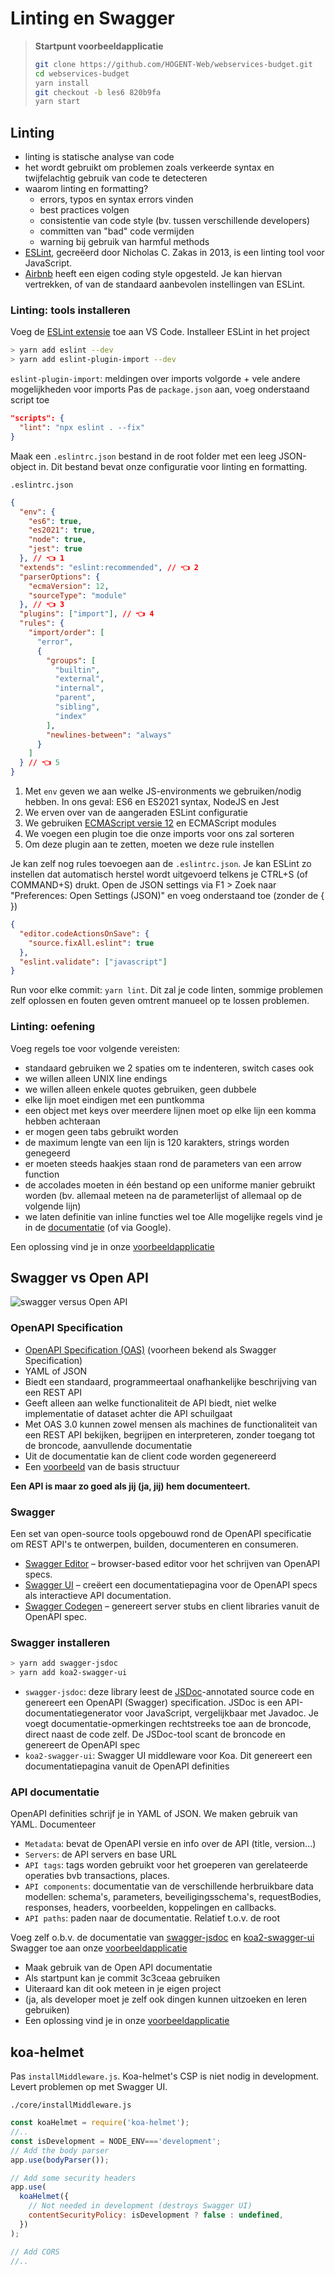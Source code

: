 # Linting en Swagger

> **Startpunt voorbeeldapplicatie**
>
> ```bash
> git clone https://github.com/HOGENT-Web/webservices-budget.git
> cd webservices-budget
> yarn install
> git checkout -b les6 820b9fa
> yarn start
> ```

## Linting

- linting is statische analyse van code
- het wordt gebruikt om problemen zoals verkeerde syntax en twijfelachtig gebruik van code te detecteren
- waarom linting en formatting?
  - errors, typos en syntax errors vinden
  - best practices volgen
  - consistentie van code style (bv. tussen verschillende developers)
  - committen van "bad" code vermijden
  - warning bij gebruik van harmful methods
- [ESLint](https://github.com/eslint/eslint), gecreëerd door Nicholas C. Zakas in 2013, is een linting tool voor JavaScript.
- [Airbnb](https://github.com/airbnb/javascript) heeft een eigen coding style opgesteld. Je kan hiervan vertrekken, of van de standaard aanbevolen instellingen van ESLint.

### Linting: tools installeren

Voeg de [ESLint extensie](https://marketplace.visualstudio.com/items?itemName=dbaeumer.vscode-eslint) toe aan VS Code. Installeer ESLint in het project

```bash
> yarn add eslint --dev
> yarn add eslint-plugin-import --dev
```

`eslint-plugin-import`: meldingen over imports volgorde + vele andere mogelijkheden voor imports
Pas de `package.json` aan, voeg onderstaand script toe

```json
"scripts": {
  "lint": "npx eslint . --fix"
}
```

Maak een `.eslintrc.json` bestand in de root folder met een leeg JSON-object in. Dit bestand bevat onze configuratie voor linting en formatting.

`.eslintrc.json`

```json
{
  "env": {
    "es6": true,
    "es2021": true,
    "node": true,
    "jest": true
  }, // 👈 1
  "extends": "eslint:recommended", // 👈 2
  "parserOptions": {
    "ecmaVersion": 12,
    "sourceType": "module"
  }, // 👈 3
  "plugins": ["import"], // 👈 4
  "rules": {
    "import/order": [
      "error",
      {
        "groups": [
          "builtin",
          "external",
          "internal",
          "parent",
          "sibling",
          "index"
        ],
        "newlines-between": "always"
      }
    ]
  } // 👈 5
}
```

1. Met `env` geven we aan welke JS-environments we gebruiken/nodig hebben. In ons geval: ES6 en ES2021 syntax, NodeJS en Jest
2. We erven over van de aangeraden ESLint configuratie
3. We gebruiken [ECMAScript versie 12](https://dev.to/naimlatifi5/ecmascript-2021-es12-new-features-2l67) en ECMAScript modules
4. We voegen een plugin toe die onze imports voor ons zal sorteren
5. Om deze plugin aan te zetten, moeten we deze rule instellen

Je kan zelf nog rules toevoegen aan de `.eslintrc.json`. Je kan ESLint zo instellen dat automatisch herstel wordt uitgevoerd telkens je CTRL+S (of COMMAND+S) drukt. Open de JSON settings via F1 > Zoek naar "Preferences: Open Settings (JSON)" en voeg onderstaand toe (zonder de { })

```json
{
  "editor.codeActionsOnSave": {
    "source.fixAll.eslint": true
  },
  "eslint.validate": ["javascript"]
}
```

Run voor elke commit: `yarn lint`. Dit zal je code linten, sommige problemen zelf oplossen en fouten geven omtrent manueel op te lossen problemen.

### Linting: oefening

Voeg regels toe voor volgende vereisten:

- standaard gebruiken we 2 spaties om te indenteren, switch cases ook
- we willen alleen UNIX line endings
- we willen alleen enkele quotes gebruiken, geen dubbele
- elke lijn moet eindigen met een puntkomma
- een object met keys over meerdere lijnen moet op elke lijn een komma hebben achteraan
- er mogen geen tabs gebruikt worden
- de maximum lengte van een lijn is 120 karakters, strings worden genegeerd
- er moeten steeds haakjes staan rond de parameters van een arrow function
- de accolades moeten in één bestand op een uniforme manier gebruikt worden (bv. allemaal meteen na de parameterlijst of allemaal op de volgende lijn)
- we laten definitie van inline functies wel toe
  Alle mogelijke regels vind je in de [documentatie](https://eslint.org/docs/latest/rules/) (of via Google).

Een oplossing vind je in onze [voorbeeldapplicatie](https://github.com/HOGENT-Web/webservices-budget)

## Swagger vs Open API

![swagger versus Open API](./images/swagger.png)

### OpenAPI Specification

- [OpenAPI Specification (OAS)](https://swagger.io/specification/) (voorheen bekend als Swagger Specification)
- YAML of JSON
- Biedt een standaard, programmeertaal onafhankelijke beschrijving van een REST API
- Geeft alleen aan welke functionaliteit de API biedt, niet welke implementatie of dataset achter die API schuilgaat
- Met OAS 3.0 kunnen zowel mensen als machines de functionaliteit van een REST API bekijken, begrijpen en interpreteren, zonder toegang tot de broncode, aanvullende documentatie
- Uit de documentatie kan de client code worden gegenereerd
- Een [voorbeeld](https://swagger.io/docs/specification/basic-structure/) van de basis structuur

**Een API is maar zo goed als jij (ja, jij) hem documenteert.**

### Swagger

Een set van open-source tools opgebouwd rond de OpenAPI specificatie om REST API's te ontwerpen, builden, documenteren en consumeren.

- [Swagger Editor](https://editor.swagger.io/) – browser-based editor voor het schrijven van OpenAPI specs.
- [Swagger UI](https://swagger.io/tools/swagger-ui/) – creëert een documentatiepagina voor de OpenAPI specs als interactieve API documentation.
- [Swagger Codegen](https://github.com/swagger-api/swagger-codegen) – genereert server stubs en client libraries vanuit de OpenAPI spec.

### Swagger installeren

```bash
> yarn add swagger-jsdoc
> yarn add koa2-swagger-ui
```

- `swagger-jsdoc`: deze library leest de [JSDoc](https://jsdoc.app/)-annotated source code en genereert een OpenAPI (Swagger) specification. JSDoc is een API-documentatiegenerator voor JavaScript, vergelijkbaar met Javadoc. Je voegt documentatie-opmerkingen rechtstreeks toe aan de broncode, direct naast de code zelf. De JSDoc-tool scant de broncode en genereert de OpenAPI spec
- `koa2-swagger-ui`: Swagger UI middleware voor Koa. Dit genereert een documentatiepagina vanuit de OpenAPI definities

### API documentatie

OpenAPI definities schrijf je in YAML of JSON. We maken gebruik van YAML. Documenteer

- `Metadata`: bevat de OpenAPI versie en info over de API (title, version...)
- `Servers`: de API servers en base URL
- `API tags`: tags worden gebruikt voor het groeperen van gerelateerde operaties bvb transactions, places.
- `API components`: documentatie van de verschillende herbruikbare data modellen: schema's, parameters, beveiligingsschema's, requestBodies, responses, headers, voorbeelden, koppelingen en callbacks.
- `API paths`: paden naar de documentatie. Relatief t.o.v. de root

Voeg zelf o.b.v. de documentatie van [swagger-jsdoc](https://www.npmjs.com/package/swagger-jsdoc) en [koa2-swagger-ui](https://www.npmjs.com/package/koa2-swagger-ui) Swagger toe aan onze [voorbeeldapplicatie](https://github.com/HOGENT-Web/webservices-budget)

- Maak gebruik van de Open API documentatie
- Als startpunt kan je commit 3c3ceaa gebruiken
- Uiteraard kan dit ook meteen in je eigen project
- (ja, als developer moet je zelf ook dingen kunnen uitzoeken en leren gebruiken)
- Een oplossing vind je in onze [voorbeeldapplicatie](https://github.com/HOGENT-Web/webservices-budget)

## koa-helmet

Pas `installMiddleware.js`. Koa-helmet's CSP is niet nodig in development. Levert problemen op met Swagger UI.

`./core/installMiddleware.js`

```js
const koaHelmet = require('koa-helmet');
//..
const isDevelopment = NODE_ENV==='development';
// Add the body parser
app.use(bodyParser());

// Add some security headers
app.use(
  koaHelmet({
    // Not needed in development (destroys Swagger UI)
    contentSecurityPolicy: isDevelopment ? false : undefined,
  })
);

// Add CORS
//..
```

